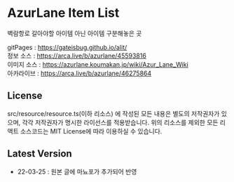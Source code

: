 # AzurLane Item List

벽람항로 갈아야할 아이템 아닌 아이템 구분해놓은 곳  

gitPages : https://gateisbug.github.io/alit/  
정보 소스 : https://arca.live/b/azurlane/45593816  
이미지 소스 : https://azurlane.koumakan.jp/wiki/Azur_Lane_Wiki  
아카라이브 : https://arca.live/b/azurlane/46275864

## License
src/resource/resource.ts(이하 리소스) 에 작성된 모든 내용은 별도의 저작권자가 있으며, 각각 저작권자가 명시한 라이선스를 적용받습니다. 위의 리소스를 제외한 모든 리액트 소스코드는 MIT License에 따라 이용하실 수 있습니다.

## Latest Version
- 22-03-25 : 원본 글에 마뇨포가 추가되어 반영

